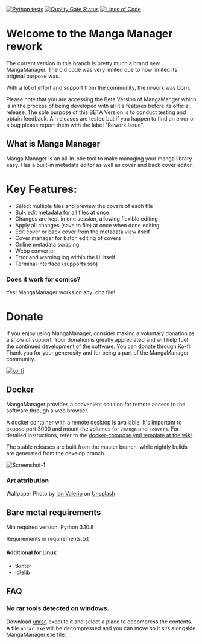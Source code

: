 [![Python tests](https://github.com/ThePromidius/Manga-Manager/actions/workflows/Run_Tests.yml/badge.svg)](https://github.com/ThePromidius/Manga-Manager/actions/workflows/Run_Tests.yml)
[![Quality Gate Status](https://sonarcloud.io/api/project_badges/measure?project=ThePromidius_Manga-Manager&metric=alert_status)](https://sonarcloud.io/summary/new_code?id=ThePromidius_Manga-Manager)
[![Lines of Code](https://sonarcloud.io/api/project_badges/measure?project=ThePromidius_Manga-Manager&metric=ncloc)](https://sonarcloud.io/summary/new_code?id=ThePromidius_Manga-Manager)

# Welcome to the Manga Manager rework

The current version in this branch is pretty much a brand new MangaManager. The old code was very limited due to how limited its original purpose was.

With a lot of effort and support from the community, the rework was born.

Please note that you are accessing the Beta Version of MangaManger which is in the process of being developed with all it's features before its official release. The sole purpose of this BETA Version is to conduct testing and obtain feedback.
All releases are tested but if you happen to find an error or a bug please report them with the label "Rework Issue".

## What is Manga Manager

Manga Manager is an all-in-one tool to make managing your manga library easy.
Has a built-in metadata editor as well as cover and back cover editor.

# Key Features:

* Select multiple files and preview the covers of each file
* Bulk edit metadata for all files at once
* Changes are kept in one session, allowing flexible editing
* Apply all changes (save to file) at once when done editing
* Edit cover or back cover from the metadata view itself
* Cover manager for batch editing of covers
* Online metadata scraping
* Webp converter
* Error and warning log within the UI itself
* Terminal interface (supports ssh)

### Does it work for comics?

Yes! MangaManager works on any .cbz file!

# Donate

If you enjoy using MangaManager, consider making a voluntary donation as a show of support. Your donation is greatly appreciated and will help fuel the continued development of the software.
You can donate through Ko-fi. Thank you for your generosity and for being a part of the MangaManager community.

[![ko-fi](https://ko-fi.com/img/githubbutton_sm.svg)](https://ko-fi.com/U7U4IC14H)

## Docker

MangaManager provides a convenient solution for remote access to the software through a web browser.

A docker container with a remote desktop is available. It's important to expose port 3000 and mount the volumes for `/manga` and `/covers`. For detailed instructions, refer to the [docker-compose.yml template at the wiki](https://github.com/ThePromidius/Manga-Manager/wiki/Docker#docker-composeyml).

The stable releases are built from the master branch, while nightly builds are generated from the develop branch.


![Screenshot-1](/project-docs/Screenshot_1.png)

### Art attribution

Wallpaper Photo by [Ian Valerio](https://unsplash.com/@iangvalerio?utm_source=unsplash&utm_medium=referral&utm_content=creditCopyText) on [Unsplash](https://unsplash.com/s/photos/anime?utm_source=unsplash&utm_medium=referral&utm_content=creditCopyText)

## Bare metal requirements

Min required version: Python 3.10.8

Requirements in requirements.txt

#### Additional for Linux
- tkinter
- idlelib

## FAQ
### No rar tools detected on windows.
Download [unrar](https://www.winrar.es/descargas/unrar), execute it and select a place to decompress the contents. A file `unrar.exe` will be decompressed and you can move so it sits alongside MangaManager.exe file.
